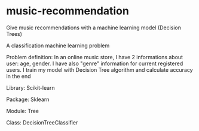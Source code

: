 # music-recommendation
Give music recommendations with a machine learning model (Decision Trees)

A classification machine learning problem

Problem definition: In an online music store, I have 2 informations about user: age, gender. I have also "genre" information for current registered users. I train my model with Decision Tree algorithm and calculate accuracy in the end

Library: Scikit-learn

Package: Sklearn

Module: Tree

Class: DecisionTreeClassifier
